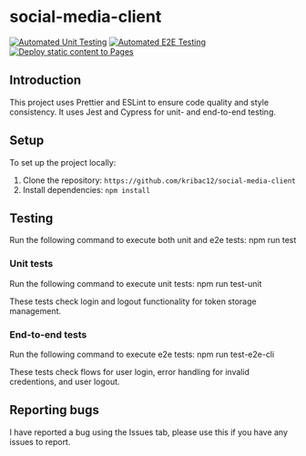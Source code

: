 # social-media-client

[![Automated Unit Testing](https://github.com/kribac12/social-media-client/actions/workflows/unit-test.yml/badge.svg)](https://github.com/kribac12/social-media-client/actions/workflows/unit-test.yml)
[![Automated E2E Testing](https://github.com/kribac12/social-media-client/actions/workflows/e2e-test.yml/badge.svg)](https://github.com/kribac12/social-media-client/actions/workflows/e2e-test.yml)
[![Deploy static content to Pages](https://github.com/kribac12/social-media-client/actions/workflows/pages.yml/badge.svg?branch=master)](https://github.com/kribac12/social-media-client/actions/workflows/pages.yml)

## Introduction
This project uses Prettier and ESLint to ensure code quality and style consistency. It uses Jest and Cypress for unit- and end-to-end testing.

## Setup
To set up the project locally:
1. Clone the repository: `https://github.com/kribac12/social-media-client`
2. Install dependencies: `npm install`

## Testing

Run the following command to execute both unit and e2e tests: npm run test
### Unit tests
Run the following command to execute unit tests: npm run test-unit

These tests check login and logout functionality for token storage management.

### End-to-end tests
Run the following command to execute e2e tests: npm run test-e2e-cli

These tests check flows for user login, error handling for invalid credentions, and user logout.

## Reporting bugs
I have reported a bug using the Issues tab, please use this if you have any issues to report. 

